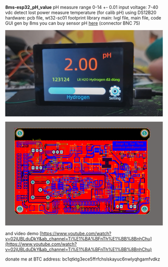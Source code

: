**8ms-esp32_pH_value**
pH measure range 0-14 +- 0.01
input voltage: 7-40 vdc detect lost power
measure temperature (for calib pH) using DS12B20
hardware: pcb file, wt32-sc01 footprint library
main: lvgl file, main file, code GUI gen by 8ms
you can buy sensor pH [here](https://detail.tmall.com/item.htm?spm=a1z10.5-b-s.w4011-22857160951.78.6f5e663bHjBcVT&id=614718145328&rn=20ec7a1645c4c7a903282f0c0cbc8cf0&abbucket=14&skuId=4329546844497) (connector BNC 75)


![hardware_img.png](https://github.com/obitvn/8ms-esp32-pH-water/blob/main/img/hardware_img.png?raw=true)

![PCB.png](https://github.com/obitvn/8ms-esp32-pH-water/blob/main/img/PCB.png?raw=true)

and video demo
[https://www.youtube.com/watch?v=02jUBLduDkY&ab_channel=Ti%E1%BA%BFnTh%E1%BB%8BnhChu](https://www.youtube.com/watch?v=02jUBLduDkY&ab_channel=Ti%E1%BA%BFnTh%E1%BB%8BnhChu)

donate me at BTC address: bc1qtktg3ece5ffrfchslskayuc6nwlyqhgamfvdkz

